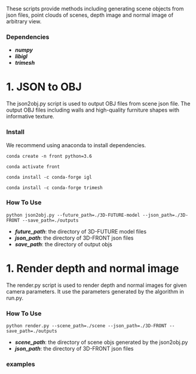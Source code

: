 

These scripts provide methods including generating scene objects from json files, point clouds of scenes, depth image and normal image of arbitrary view.

### Dependencies
  + ***numpy***
  + ***libigl***
  + ***trimesh***





# 1. JSON to OBJ
The json2obj.py script is used to output OBJ files from scene json file. The output OBJ files including walls and high-quality furniture shapes with informative texture.



### Install
We recommend using anaconda to install dependencies.

`conda create -n front python=3.6`

`conda activate front`

`conda install -c conda-forge igl`

`conda install -c conda-forge trimesh`

### How To Use

`python json2obj.py --future_path=./3D-FUTURE-model --json_path=./3D-FRONT --save_path=./outputs`

  + ***future_path***: the directory of 3D-FUTURE model files
  + ***json_path***: the directory of 3D-FRONT json files
  + ***save_path***: the directory of output objs
  
# 1. Render depth and normal image

The render.py script is used to render depth and normal images for given camera parameters. It use the parameters generated by the algorithm in run.py.

 ### How To Use

`python render.py --scene_path=./scene --json_path=./3D-FRONT --save_path=./outputs` 

  + ***scene_path***: the directory of scene objs generated by the json2obj.py
  + ***json_path***: the directory of 3D-FRONT json files

### examples


